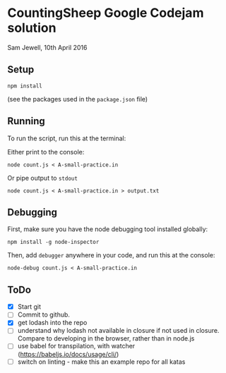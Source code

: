 # CountingSheep Google Codejam solution

Sam Jewell, 10th April 2016

## Setup

`npm install`

(see the packages used in the `package.json` file)


## Running

To run the script, run this at the terminal:

Either print to the console:
```
node count.js < A-small-practice.in
```

Or pipe output to `stdout`

```
node count.js < A-small-practice.in > output.txt
```


## Debugging

First, make sure you have the node debugging tool installed globally:

```
npm install -g node-inspector
```

Then, add `debugger` anywhere in your code, and run this at the console:

```
node-debug count.js < A-small-practice.in
```


## ToDo

- [x] Start git
- [ ] Commit to github.
- [x] get lodash into the repo
- [ ] understand why lodash not available in closure if not used in closure. Compare to developing in the browser, rather than in node.js
- [ ] use babel for transpilation, with watcher (https://babeljs.io/docs/usage/cli/)
- [ ] switch on linting - make this an example repo for all katas